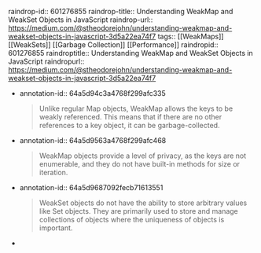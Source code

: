 raindrop-id:: 601276855
raindrop-title:: Understanding WeakMap and WeakSet Objects in JavaScript
raindrop-url:: https://medium.com/@stheodorejohn/understanding-weakmap-and-weakset-objects-in-javascript-3d5a22ea74f7
tags:: [[WeakMaps]] [[WeakSets]] [[Garbage Collection]] [[Performance]]
raindropid:: 601276855
raindroptitle:: Understanding WeakMap and WeakSet Objects in JavaScript
raindropurl:: https://medium.com/@stheodorejohn/understanding-weakmap-and-weakset-objects-in-javascript-3d5a22ea74f7
- annotation-id:: 64a5d94c3a4768f299afc335
  > Unlike regular Map objects, WeakMap allows the keys to be weakly referenced. This means that if there are no other references to a key object, it can be garbage-collected.
- annotation-id:: 64a5d9563a4768f299afc468
  > WeakMap objects provide a level of privacy, as the keys are not enumerable, and they do not have built-in methods for size or iteration.
- annotation-id:: 64a5d9687092fecb71613551
  > WeakSet objects do not have the ability to store arbitrary values like Set objects. They are primarily used to store and manage collections of objects where the uniqueness of objects is important.
-